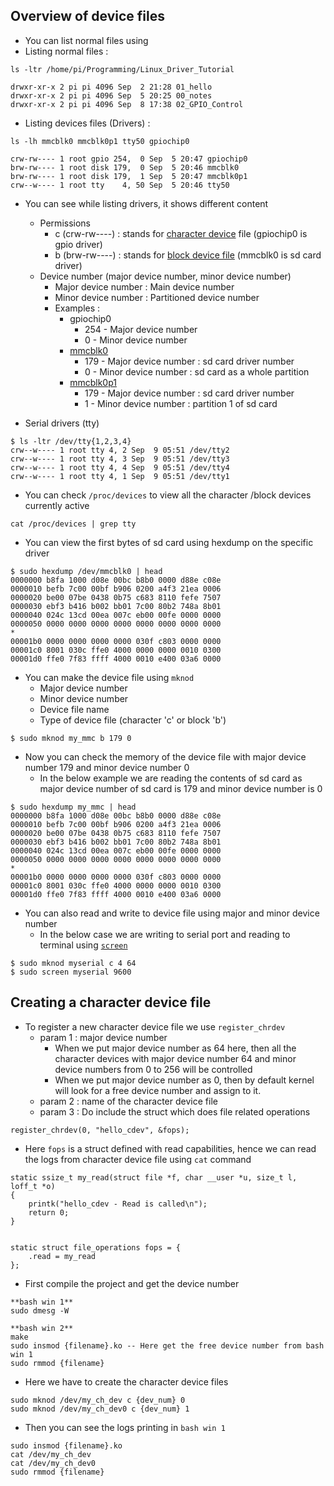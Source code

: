 
## Overview of device files

- You can list normal files using 
- Listing normal files : 
```
ls -ltr /home/pi/Programming/Linux_Driver_Tutorial

drwxr-xr-x 2 pi pi 4096 Sep  2 21:28 01_hello
drwxr-xr-x 2 pi pi 4096 Sep  5 20:25 00_notes
drwxr-xr-x 2 pi pi 4096 Sep  8 17:38 02_GPIO_Control
```

- Listing devices files (Drivers) : 
```
ls -lh mmcblk0 mmcblk0p1 tty50 gpiochip0

crw-rw---- 1 root gpio 254,  0 Sep  5 20:47 gpiochip0
brw-rw---- 1 root disk 179,  0 Sep  5 20:46 mmcblk0
brw-rw---- 1 root disk 179,  1 Sep  5 20:47 mmcblk0p1
crw--w---- 1 root tty    4, 50 Sep  5 20:46 tty50
```

- You can see while listing drivers, it shows different content
	- Permissions
		- c (crw-rw----) : stands for [character device](References#Character%20device%20file) file (gpiochip0 is gpio driver)
		- b (brw-rw----) : stands for [block device file](References#Block%20device%20file) (mmcblk0 is sd card driver)
	- Device number (major device number, minor device number)
		- Major device number : Main device number
		- Minor device number : Partitioned device number
		- Examples : 
			- gpiochip0
				- 254 - Major device number
				- 0 - Minor device number
			- [mmcblk0](References#SD%20card%20driver) 
				- 179 - Major device number : sd card driver number
				- 0 - Minor device number : sd card as a whole partition
			- [mmcblk0p1](References#SD%20card%20driver)
				- 179 - Major device number : sd card driver number
				- 1 - Minor device number : partition 1 of sd card

- Serial drivers (tty)
```
$ ls -ltr /dev/tty{1,2,3,4} 
crw--w---- 1 root tty 4, 2 Sep  9 05:51 /dev/tty2
crw--w---- 1 root tty 4, 3 Sep  9 05:51 /dev/tty3
crw--w---- 1 root tty 4, 4 Sep  9 05:51 /dev/tty4
crw--w---- 1 root tty 4, 1 Sep  9 05:51 /dev/tty1
```

- You can check ```/proc/devices``` to view all the character /block devices currently active
```
cat /proc/devices | grep tty
```

- You can view the first bytes of sd card using hexdump on the specific driver
```
$ sudo hexdump /dev/mmcblk0 | head
0000000 b8fa 1000 d08e 00bc b8b0 0000 d88e c08e
0000010 befb 7c00 00bf b906 0200 a4f3 21ea 0006
0000020 be00 07be 0438 0b75 c683 8110 fefe 7507
0000030 ebf3 b416 b002 bb01 7c00 80b2 748a 8b01
0000040 024c 13cd 00ea 007c eb00 00fe 0000 0000
0000050 0000 0000 0000 0000 0000 0000 0000 0000
*
00001b0 0000 0000 0000 0000 030f c803 0000 0000
00001c0 8001 030c ffe0 4000 0000 0000 0010 0300
00001d0 ffe0 7f83 ffff 4000 0010 e400 03a6 0000
```

- You can make the device file using ```mknod``` 
	- Major device number
	- Minor device number
	- Device file name
	- Type of device file (character 'c' or block 'b')
```
$ sudo mknod my_mmc b 179 0
```

- Now you can check the memory of the device file with major device number 179 and minor device number 0
	- In the below example we are reading the contents of sd card as major device number of sd card is 179 and minor device number is 0
```
$ sudo hexdump my_mmc | head
0000000 b8fa 1000 d08e 00bc b8b0 0000 d88e c08e
0000010 befb 7c00 00bf b906 0200 a4f3 21ea 0006
0000020 be00 07be 0438 0b75 c683 8110 fefe 7507
0000030 ebf3 b416 b002 bb01 7c00 80b2 748a 8b01
0000040 024c 13cd 00ea 007c eb00 00fe 0000 0000
0000050 0000 0000 0000 0000 0000 0000 0000 0000
*
00001b0 0000 0000 0000 0000 030f c803 0000 0000
00001c0 8001 030c ffe0 4000 0000 0000 0010 0300
00001d0 ffe0 7f83 ffff 4000 0010 e400 03a6 0000
```

- You can also read and write to device file using major and minor device number
	- In the below case we are writing to serial port and reading to terminal using [`screen`](References#Screen%20command) 
```
$ sudo mknod myserial c 4 64
$ sudo screen myserial 9600
```

## Creating a character device file

- To register a new character device file we use `register_chrdev`
	- param 1 : major device number
		- When we put major device number as 64 here, then all the character devices with major device number 64 and minor device numbers from 0 to 256 will be controlled
		- When we put major device number as 0, then by default kernel will look for a free device number and assign to it.
	- param 2 : name of the character device file
	- param 3 : Do include the struct which does file related operations
```
register_chrdev(0, "hello_cdev", &fops);
```

- Here `fops` is a struct defined with read capabilities, hence we can read the logs from  character device file using `cat` command
```
static ssize_t my_read(struct file *f, char __user *u, size_t l, loff_t *o)
{
	printk("hello_cdev - Read is called\n");
	return 0;
}


static struct file_operations fops = {
	.read = my_read
};
```


- First compile the project and get the device number
```
**bash win 1**
sudo dmesg -W 

**bash win 2**
make
sudo insmod {filename}.ko -- Here get the free device number from bash win 1
sudo rmmod {filename}
```

- Here we have to create the character device files
```
sudo mknod /dev/my_ch_dev c {dev_num} 0
sudo mknod /dev/my_ch_dev0 c {dev_num} 1
```

- Then you can see the logs printing in `bash win 1`
```
sudo insmod {filename}.ko
cat /dev/my_ch_dev
cat /dev/my_ch_dev0
sudo rmmod {filename}
```